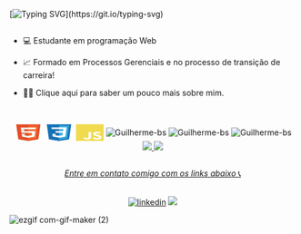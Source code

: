 [![Typing SVG](https://readme-typing-svg.herokuapp.com/?color=C0C0C0&size=35&center=true&vCenter=true&width=1000&lines=Olá,+eu+sou+o+Guilherme+Gonçalves+🖖🏻;)](https://git.io/typing-svg) 

##

- 💻 Estudante em programação Web <br>
<!--💻Estudando Desenvolvimento WEB no SENAC-RJ <br>
 Estudando HTML, CSS, Javascript, Bootstrap, PHP e SQL <br> -->
- 📈 Formado em Processos Gerenciais e no processo de transição de carreira!
<!-- Apaixonado por tecnologia e focado em dar continuidade na transição para a área <br> -->
- 🕵️‍♂️ Clique aqui para saber um pouco mais sobre mim. 
<!-- Em construção -->
##

<div align="center" style="display: inline_block"><br>
  <img align="center" alt="Guilherme-HTML" height="30" width="50" src="https://raw.githubusercontent.com/devicons/devicon/master/icons/html5/html5-original.svg">
  <img align="center" alt="Guilherme-CSS" height="30" width="50" src="https://raw.githubusercontent.com/devicons/devicon/master/icons/css3/css3-original.svg">
  <img align="center" alt="Guilherme-Js" height="30" width="50" src="https://raw.githubusercontent.com/devicons/devicon/master/icons/javascript/javascript-plain.svg">
  <img align="center" alt="Guilherme-bs" height="35" width="50" src="https://cdn.jsdelivr.net/gh/devicons/devicon/icons/bootstrap/bootstrap-original.svg" />
  <img align="center" alt="Guilherme-bs" height="55" width="65" src="https://cdn.jsdelivr.net/gh/devicons/devicon/icons/php/php-plain.svg" />
  <img align="center" alt="Guilherme-bs" height="60" width="65" src="https://cdn.jsdelivr.net/gh/devicons/devicon/icons/mysql/mysql-original-wordmark.svg" />
  


<div align="center">
<a href="https://github.com/guigonca">
  <img height="160em " src="https://github-readme-stats.vercel.app/api?username=guigonca&show_icons=true&theme=kacho_ga&include_all_commits=true&count_private=true"/>
  <img height="160em" src="https://github-readme-stats.vercel.app/api/top-langs/?username=guigonca&layout=compact&langs_count=7&theme=kacho_ga"/>
</div>
          
  ##
  <div align="center">
   <i> Entre em contato comigo com os links abaixo </i> 📞 
    <br>
    <br>
    </div>
  

  [![linkedin](https://img.shields.io/badge/LinkedIn-0077B5?style=for-the-badge&logo=linkedin&logoColor=white)](https://www.linkedin.com/in/guilherme-pgx/)
<a href="http://api.whatsapp.com/send?1=pt_BR&phone=5521986004671" target="_blank"><img src="https://img.shields.io/badge/WhatsApp-25D366?style=for-the-badge&logo=whatsapp&logoColor=white" target="_blank"></a>
          
  </div>
 
![ezgif com-gif-maker (2)](https://user-images.githubusercontent.com/86698354/204107230-f98dd388-d9d9-44ef-bd72-1a132856a745.gif)

  ##
  


